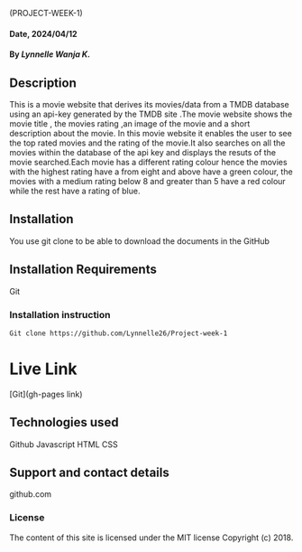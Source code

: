 (PROJECT-WEEK-1)

#### Date, 2024/04/12
 
#### By *Lynnelle Wanja K.*

## Description
This is a movie website that derives its movies/data from a TMDB database using an api-key generated by the TMDB site .The movie website shows the movie title , the movies rating ,an image of the movie and a short description about the movie. In this movie website it enables the user to see the top rated movies and the rating of the movie.It also searches on all the movies within the database of the api key and displays the resuts of the movie searched.Each movie has a different rating colour hence the movies with the highest rating have a from eight and above have a green colour, the movies with a medium rating below 8 and greater than 5 have a red colour while the rest have a rating of blue.

## Installation
You use git clone to be able to download the documents in the GitHub

## Installation Requirements
Git

### Installation instruction
```
Git clone https://github.com/Lynnelle26/Project-week-1

```

# Live Link
[Git](gh-pages link)

## Technologies used
Github
Javascript
HTML
CSS

## Support and contact details
github.com

### License
The content of this site is licensed under the MIT license
Copyright (c) 2018. 

